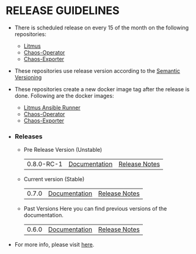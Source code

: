 # RELEASE GUIDELINES
- There is scheduled release on every 15 of the month on the following repositories:
  - [Litmus](https://github.com/litmuschaos/litmus)
  - [Chaos-Operator](https://github.com/litmuschaos/chaos-operator)
  - [Chaos-Exporter](https://github.com/litmuschaos/chaos-exporter)

- These repositories use release version according to the [Semantic Versioning](https://semver.org/)
- These repositories create a new docker image tag after the release is done. Following are the docker images:
  - [Litmus Ansible Runner](https://cloud.docker.com/u/litmuschaos/repository/docker/litmuschaos/ansible-runner)
  - [Chaos-Operator](https://cloud.docker.com/u/litmuschaos/repository/docker/litmuschaos/chaos-operator)
  - [Chaos-Exporter](https://cloud.docker.com/u/litmuschaos/repository/docker/litmuschaos/chaos-exporter)
- ### Releases
  - Pre Release Version (Unstable)
     <table>
      <tr>
        <td>0.8.0-RC-1</td>
        <td><a href="https://docs.litmuschaos.io/docs/getstarted">Documentation</a></td>
        <td><a href="https://github.com/litmuschaos/litmus/releases/tag/0.8.0-RC1">Release Notes</a></td>
      </tr>
    </table>
  - Current version (Stable)
    <table>
      <tr>
        <td>0.7.0</td>
        <td><a href="https://docs.litmuschaos.io/docs/getstarted">Documentation</a></td>
        <td><a href="https://github.com/litmuschaos/litmus/releases/tag/0.7.0">Release Notes</a></td>
      </tr>
    </table>

  - Past Versions
    Here you can find previous versions of the documentation.
    <table>
      <tr>
        <td>0.6.0</td>
        <td><a href="https://docs.litmuschaos.io/docs/0.6.0/overview">Documentation</a></td>
        <td><a href="https://github.com/litmuschaos/litmus/releases/tag/0.6.0">Release Notes</a></td>
      </tr>
    </table>

- For more info, please visit [here](https://docs.litmuschaos.io/versions/).